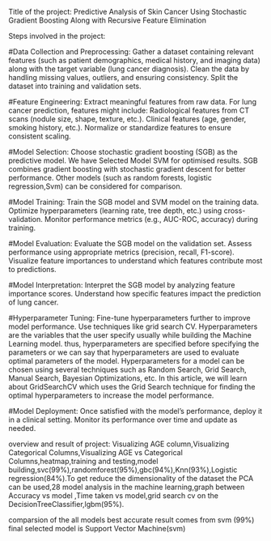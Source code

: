 Title of the project: Predictive Analysis of Skin Cancer Using Stochastic Gradient Boosting Along with Recursive Feature Elimination

Steps involved in the project:

#Data Collection and Preprocessing:
Gather a dataset containing relevant features (such as patient demographics, medical history, and imaging data) along with the target variable (lung cancer diagnosis).
Clean the data by handling missing values, outliers, and ensuring consistency.
Split the dataset into training and validation sets.

#Feature Engineering:
Extract meaningful features from raw data. For lung cancer prediction, features might include:
Radiological features from CT scans (nodule size, shape, texture, etc.).
Clinical features (age, gender, smoking history, etc.).
Normalize or standardize features to ensure consistent scaling.

#Model Selection:
Choose stochastic gradient boosting (SGB) as the predictive model.
We have Selected Model SVM for optimised results. 
SGB combines gradient boosting with stochastic gradient descent for better performance.
Other models (such as random forests, logistic regression,Svm) can be considered for comparison.


#Model Training:
Train the SGB model and SVM model on the training data.
Optimize hyperparameters (learning rate, tree depth, etc.) using cross-validation.
Monitor performance metrics (e.g., AUC-ROC, accuracy) during training.

#Model Evaluation:
Evaluate the SGB model on the validation set.
Assess performance using appropriate metrics (precision, recall, F1-score).
Visualize feature importances to understand which features contribute most to predictions.

#Model Interpretation:
Interpret the SGB model by analyzing feature importance scores.
Understand how specific features impact the prediction of lung cancer.

#Hyperparameter Tuning:
Fine-tune hyperparameters further to improve model performance.
Use techniques like grid search CV.
Hyperparameters are the variables that the user specify usually while building the Machine Learning model. thus, hyperparameters are specified before specifying the parameters or we can say that hyperparameters are used to evaluate optimal parameters of the model. 
Hyperparameters for a model can be chosen using several techniques such as Random Search, Grid Search, Manual Search, Bayesian Optimizations, etc. In this article, we will learn about GridSearchCV which uses the Grid Search technique for finding the optimal hyperparameters to increase the model performance.

#Model Deployment:
Once satisfied with the model’s performance, deploy it in a clinical setting.
Monitor its performance over time and update as needed.

overview and result of project:
Visualizing AGE column,Visualizing Categorical Columns,Visualizing AGE vs Categorical Columns,heatmap,training and testing,model building,svc(99%),randomforest(95%),gbc(94%),Knn(93%),Logistic regression(84%).To get reduce the dimensionality of the dataset the PCA can be used,28 model analysis in the machine learning,graph between Accuracy vs model ,Time taken vs model,grid search cv on the DecisionTreeClassifier,lgbm(95%).

comparsion of the all models best accurate result comes from svm (99%)
final selected model is Support Vector Machine(svm) 
